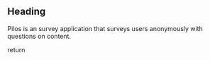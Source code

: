 ## Heading 

Pilos is an survey application that surveys users anonymously with questions on content. 

return 